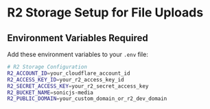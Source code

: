 # R2 Storage Setup for File Uploads

## Environment Variables Required

Add these environment variables to your `.env` file:

```bash
# R2 Storage Configuration
R2_ACCOUNT_ID=your_cloudflare_account_id
R2_ACCESS_KEY_ID=your_r2_access_key_id
R2_SECRET_ACCESS_KEY=your_r2_secret_access_key
R2_BUCKET_NAME=sonicjs-media
R2_PUBLIC_DOMAIN=your_custom_domain_or_r2_dev_domain
```